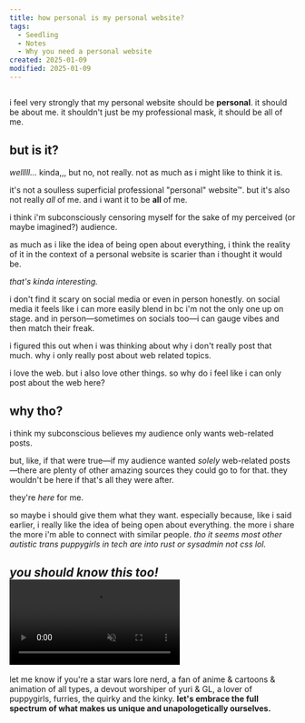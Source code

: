 ```yaml
---
title: how personal is my personal website?
tags:
  - Seedling
  - Notes
  - Why you need a personal website
created: 2025-01-09
modified: 2025-01-09
---
```


~~~ callout _to be read as a conversation with my brain_
~~~

i feel very strongly that my personal website should be **personal**. it should be about me. it shouldn't just be my professional mask, it should be all of me.

## but is it?

_welllll…_ kinda,,, but no, not really. not as much as i might like to think it is.

it's not a soulless superficial professional "personal" website&trade;. but it's also not really _all_ of me. and i want it to be **all** of me.

i think i'm subconsciously censoring myself for the sake of my perceived (or maybe imagined?) audience.

as much as i like the idea of being open about everything, i think the reality of it in the context of a personal website is scarier than i thought it would be.

_that's kinda interesting._

i don't find it scary on social media or even in person honestly. on social media it feels like i can more easily blend in bc i'm not the only one up on stage. and in person—sometimes on socials too—i can gauge vibes and then match their freak.

i figured this out when i was thinking about why i don't really post that much. why i only really post about web related topics.

i love the web. but i also love other things.
so why do i feel like i can only post about the web here?

## why tho?

i think my subconscious believes my audience only wants web-related posts.

but, like, if that were true—if my audience wanted _solely_ web-related posts—there are plenty of other amazing sources they could go to for that. they wouldn't be here if that's all they were after.

they're _here_ for me.

so maybe i should give them what they want.
especially because, like i said earlier, i really like the idea of being open about everything. the more i share the more i'm able to connect with similar people. _tho it seems most other autistic trans puppygirls in tech are into rust or sysadmin not css lol._

<h2 class="[ grid gap-3 ]" style="grid-template-columns: 1.5fr minmax(0, 2fr);">
	<em id="you-should-know-this-too" class="[ stroke ]">you should know this too!</em>
	<video controls autoplay loop muted playsinline src="/assets/img/you-should-know-this-too.mp4"></video>
</h2>

let me know if you're a star wars lore nerd, a fan of anime & cartoons & animation of all types, a devout worshiper of yuri & GL, a lover of puppygirls, furries, the quirky and the kinky. **let's embrace the full spectrum of what makes us unique and unapologetically ourselves.**
